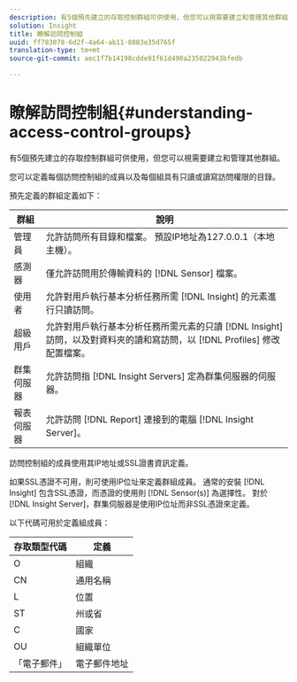 ```yaml
---
description: 有5個預先建立的存取控制群組可供使用，但您可以視需要建立和管理其他群組。
solution: Insight
title: 瞭解訪問控制組
uuid: ff783078-6d2f-4a64-ab11-8083e35d765f
translation-type: tm+mt
source-git-commit: aec1f7b14198cdde91f61d490a235022943bfedb

---
```



# 瞭解訪問控制組{#understanding-access-control-groups}

有5個預先建立的存取控制群組可供使用，但您可以視需要建立和管理其他群組。

您可以定義每個訪問控制組的成員以及每個組具有只讀或讀寫訪問權限的目錄。

預先定義的群組定義如下：

| 群組 | 說明 |
|---|---|
| 管理員 | 允許訪問所有目錄和檔案。 預設IP地址為127.0.0.1（本地主機）。 |
| 感測器 | 僅允許訪問用於傳輸資料的 [!DNL Sensor] 檔案。 |
| 使用者 | 允許對用戶執行基本分析任務所需 [!DNL Insight] 的元素進行只讀訪問。 |
| 超級用戶 | 允許對用戶執行基本分析任務所需元素的只讀 [!DNL Insight] 訪問，以及對資料夾的讀和寫訪問，以 [!DNL Profiles] 修改配置檔案。 |
| 群集伺服器 | 允許訪問指 [!DNL Insight Servers] 定為群集伺服器的伺服器。 |
| 報表伺服器 | 允許訪問 [!DNL Report] 連接到的電腦 [!DNL Insight Server]。 |

訪問控制組的成員使用其IP地址或SSL證書資訊定義。

如果SSL憑證不可用，則可使用IP位址來定義群組成員。 通常的安裝 [!DNL Insight] 包含SSL憑證，而憑證的使用則 [!DNL Sensor(s)] 為選擇性。 對於 [!DNL Insight Server]，群集伺服器是使用IP位址而非SSL憑證來定義。

以下代碼可用於定義組成員：

| 存取類型代碼 | 定義 |
|---|---|
| O | 組織 |
| CN | 通用名稱 |
| L | 位置 |
| ST | 州或省 |
| C | 國家 |
| OU | 組織單位 |
| 「電子郵件」 | 電子郵件地址 |

